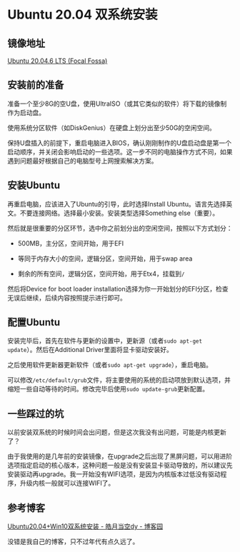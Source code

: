 # Ubuntu 20.04 双系统安装

## 镜像地址

[Ubuntu 20.04.6 LTS (Focal Fossa)](http://releases.ubuntu.com/20.04/)

## 安装前的准备

准备一个至少8G的空U盘，使用UltraISO（或其它类似的软件）将下载的镜像制作为启动盘。

使用系统分区软件（如DiskGenius）在硬盘上划分出至少50G的空闲空间。

保持U盘插入的前提下，重启电脑进入BIOS，确认刚刚制作的U盘启动盘是第一个启动顺序，并关闭会影响启动的一些选项。这一步不同的电脑操作方式不同，如果遇到问题最好根据自己的电脑型号上网搜索解决方案。

## 安装Ubuntu

再重启电脑，应该进入了Ubuntu的引导，此时选择Install Ubuntu。语言先选择英文。不要连接网络。选择最小安装。安装类型选择Something else（重要）。

然后就是很重要的分区环节，选中你之前划分出的空闲空间，按照以下方式划分：

- 500MB，主分区，空间开始，用于EFI

- 等同于内存大小的空间，逻辑分区，空间开始，用于swap area

- 剩余的所有空间，逻辑分区，空间开始，用于Etx4，挂载到`/`

然后将Device for boot loader installation选择为你一开始划分的EFI分区，检查无误后继续，后续内容按照提示进行即可。

## 配置Ubuntu

安装完毕后，首先在软件与更新的设置中，更新源（或者`sudo apt-get update`）。然后在Additional Driver里面将显卡驱动安装好。

之后使用软件更新器更新软件（或者`sudo apt-get upgrade`），重启电脑。

可以修改`/etc/default/grub`文件，将主要使用的系统的启动项放到默认选项，并缩短一些自动等待的时间。修改完毕后使用`sudo update-grub`更新配置。

## 一些踩过的坑

以前安装双系统的时候时间会出问题，但是这次我没有出问题，可能是内核更新了？

由于我使用的是几年前的安装镜像，在upgrade之后出现了黑屏问题，可以用进阶选项指定启动的核心版本，这种问题一般是没有安装显卡驱动导致的，所以建议先安装驱动再upgrade。我一开始没有WIFI选项，是因为内核版本过低没有驱动程序，升级内核一般就可以连接WIFI了。

## 参考博客

[Ubuntu20.04+Win10双系统安装 - 皓月当空dy - 博客园](https://www.cnblogs.com/Moon-404/p/13872470.html)

没错是我自己的博客，只不过年代有点久远了。
